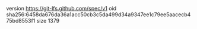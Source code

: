 version https://git-lfs.github.com/spec/v1
oid sha256:6458da676da36a1acc50cb3c5da499d34a9347ee1c79ee5aacecb475bd8553f1
size 1379
